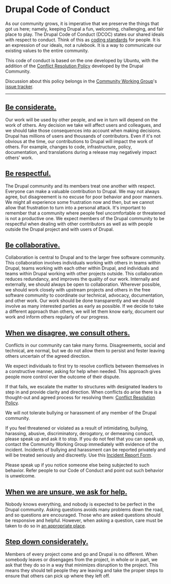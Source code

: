 # Drupal Code of Conduct
As our community grows, it is imperative that we preserve the things that got us here; namely, keeping Drupal a fun, welcoming, challenging, and fair place to play. The Drupal Code of Conduct (DCOC) states our shared ideals with respect to conduct. Think of this as [coding standards](https://www.drupal.org/coding-standards) for people. It is an expression of our ideals, not a rulebook. It is a way to communicate our existing values to the entire community.

This code of conduct is based on the one developed by Ubuntu, with the addition of the [Conflict Resolution Policy](https://www.drupal.org/conflict-resolution) developed by the Drupal Community.

Discussion about this policy belongs in the [Community Working Group](https://www.drupal.org/community/cwg)'s [issue tracker](https://www.drupal.org/project/issues/drupal_cwg).

* * *

## [Be considerate.](#consideration)

Our work will be used by other people, and we in turn will depend on the work of others. Any decision we take will affect users and colleagues, and we should take those consequences into account when making decisions. Drupal has millions of users and thousands of contributors. Even if it's not obvious at the time, our contributions to Drupal will impact the work of others. For example, changes to code, infrastructure, policy, documentation, and translations during a release may negatively impact others' work.

## [Be respectful.](#respect)

The Drupal community and its members treat one another with respect. Everyone can make a valuable contribution to Drupal. We may not always agree, but disagreement is no excuse for poor behavior and poor manners. We might all experience some frustration now and then, but we cannot allow that frustration to turn into a personal attack. It's important to remember that a community where people feel uncomfortable or threatened is not a productive one. We expect members of the Drupal community to be respectful when dealing with other contributors as well as with people outside the Drupal project and with users of Drupal.

## [Be collaborative.](#collaboration)

Collaboration is central to Drupal and to the larger free software community. This collaboration involves individuals working with others in teams within Drupal, teams working with each other within Drupal, and individuals and teams within Drupal working with other projects outside. This collaboration reduces redundancy, and improves the quality of our work. Internally and externally, we should always be open to collaboration. Wherever possible, we should work closely with upstream projects and others in the free software community to coordinate our technical, advocacy, documentation, and other work. Our work should be done transparently and we should involve as many interested parties as early as possible. If we decide to take a different approach than others, we will let them know early, document our work and inform others regularly of our progress.

## [When we disagree, we consult others.](#conflict-resolution)

Conflicts in our community can take many forms. Disagreements, social and technical, are normal, but we do not allow them to persist and fester leaving others uncertain of the agreed direction.

We expect individuals to first try to resolve conflicts between themselves in a constructive manner, asking for help when needed. This approach gives people more control over the outcome of their dispute.

If that fails, we escalate the matter to structures with designated leaders to step in and provide clarity and direction. When conflicts do arise there is a thought-out and agreed process for resolving them: [Conflict Resolution Policy](https://www.drupal.org/conflict-resolution).

We will not tolerate bullying or harassment of any member of the Drupal community.

If you feel threatened or violated as a result of intimidating, bullying, harassing, abusive, discriminatory, derogatory, or demeaning conduct, please speak up and ask it to stop. If you do not feel that you can speak up, contact the Community Working Group immediately with evidence of the incident. Incidents of bullying and harassment can be reported privately and will be treated seriously and discreetly. Use this [Incident Report Form](https://www.drupal.org/governance/community-working-group/incident-report).

Please speak up if you notice someone else being subjected to such behavior. Refer people to our Code of Conduct and point out such behavior is unwelcome.

## [When we are unsure, we ask for help.](#ask-for-help)

Nobody knows everything, and nobody is expected to be perfect in the Drupal community. Asking questions avoids many problems down the road, and so questions are encouraged. Those who are asked questions should be responsive and helpful. However, when asking a question, care must be taken to do so in [an appropriate place](http://drupal.org/support).

## [Step down considerately.](#stepping-down)

Members of every project come and go and Drupal is no different. When somebody leaves or disengages from the project, in whole or in part, we ask that they do so in a way that minimizes disruption to the project. This means they should tell people they are leaving and take the proper steps to ensure that others can pick up where they left off.

